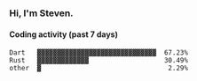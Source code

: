 ### Hi, I'm Steven.

#### Coding activity (past 7 days)
```
Dart   ▓▓▓▓▓▓▓▓▓▓▓▓▓▓▓▓▓▓▓▓▓▓▓▓▓▓▓▓▓▓  67.23%
Rust   ▓▓▓▓▓▓▓▓▓▓▓▓▓                   30.49%
other  ▓                                2.29%
```

